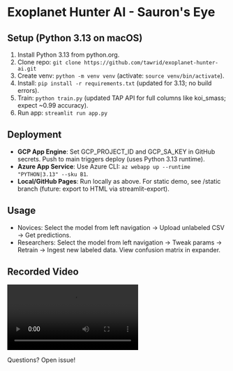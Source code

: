 # Exoplanet Hunter AI - Sauron's Eye

## Setup (Python 3.13 on macOS)
1. Install Python 3.13 from python.org.
2. Clone repo: `git clone https://github.com/tawrid/exoplanet-hunter-ai.git`
3. Create venv: `python -m venv venv` (activate: `source venv/bin/activate`).
4. Install: `pip install -r requirements.txt` (updated for 3.13; no build errors).
5. Train: `python train.py` (updated TAP API for full columns like koi_smass; expect ~0.99 accuracy).
6. Run app: `streamlit run app.py`

## Deployment
- **GCP App Engine**: Set GCP_PROJECT_ID and GCP_SA_KEY in GitHub secrets. Push to main triggers deploy (uses Python 3.13 runtime).
- **Azure App Service**: Use Azure CLI: `az webapp up --runtime "PYTHON|3.13" --sku B1`.
- **Local/GitHub Pages**: Run locally as above. For static demo, see /static branch (future: export to HTML via streamlit-export).

## Usage
- Novices: Select the model from left navigation → Upload unlabeled CSV → Get predictions.
- Researchers: Select the model from left navigation → Tweak params → Retrain → Ingest new labeled data. View confusion matrix in expander.

## Recorded Video
![Recorded Demo](https://github.com/tawrid/exoplanet-hunter-ai/tree/main/videos/video_record.mp4)

Questions? Open issue!